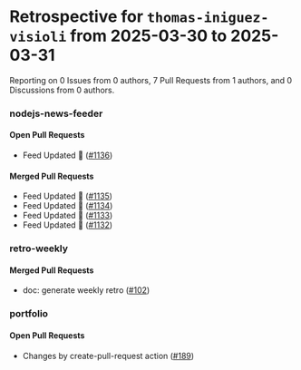 # Retrospective for `thomas-iniguez-visioli` from 2025-03-30 to 2025-03-31

Reporting on 0 Issues from 0 authors, 7 Pull Requests from 1 authors, and 0 Discussions from 0 authors.


### nodejs-news-feeder

#### Open Pull Requests

- Feed Updated 🍿 ([#1136](https://github.com/thomas-iniguez-visioli/nodejs-news-feeder/pull/1136))

#### Merged Pull Requests

- Feed Updated 🍿 ([#1135](https://github.com/thomas-iniguez-visioli/nodejs-news-feeder/pull/1135))
- Feed Updated 🍿 ([#1134](https://github.com/thomas-iniguez-visioli/nodejs-news-feeder/pull/1134))
- Feed Updated 🍿 ([#1133](https://github.com/thomas-iniguez-visioli/nodejs-news-feeder/pull/1133))
- Feed Updated 🍿 ([#1132](https://github.com/thomas-iniguez-visioli/nodejs-news-feeder/pull/1132))

### retro-weekly

#### Merged Pull Requests

- doc: generate weekly retro ([#102](https://github.com/thomas-iniguez-visioli/retro-weekly/pull/102))

### portfolio

#### Open Pull Requests

- Changes by create-pull-request action ([#189](https://github.com/thomas-iniguez-visioli/portfolio/pull/189))